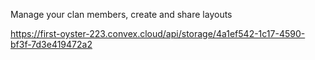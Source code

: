 
Manage your clan members, create and share layouts

https://first-oyster-223.convex.cloud/api/storage/4a1ef542-1c17-4590-bf3f-7d3e419472a2